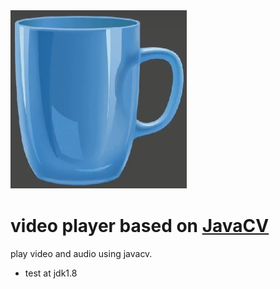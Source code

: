 <img alt="image lose" src="res/img/test.png">

# video player based on [JavaCV](https://github.com/bytedeco/javacv)

play video and audio using javacv.

* test at jdk1.8
